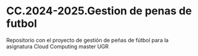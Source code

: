 # CC.2024-2025.Gestion de penas de futbol
 Repositorio con el proyecto de gestión de peñas de fútbol para la asignatura Cloud Computing master UGR

